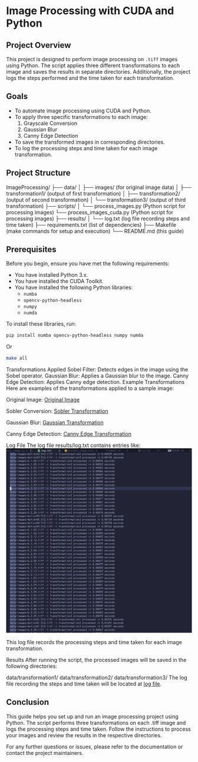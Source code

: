 
# Image Processing with CUDA and Python

## Project Overview
This project is designed to perform image processing on `.tiff` images using Python. The script applies three different transformations to each image and saves the results in separate directories. Additionally, the project logs the steps performed and the time taken for each transformation.

## Goals
- To automate image processing using CUDA and Python.
- To apply three specific transformations to each image:
  1. Grayscale Conversion
  2. Gaussian Blur
  3. Canny Edge Detection
- To save the transformed images in corresponding directories.
- To log the processing steps and time taken for each image transformation.

## Project Structure
ImageProcessing/
├── data/
│ ├── images/ (for original image data)
│ ├── transformation1/ (output of first transformation)
│ ├── transformation2/ (output of second transformation)
│ └── transformation3/ (output of third transformation)
├── scripts/
│ └── process_images.py (Python script for processing images)
  └── process_images_cuda.py (Python script for processing images)
├── results/
│ └── log.txt (log file recording steps and time taken)
├── requirements.txt (list of dependencies)
├── Makefile (make commands for setup and execution)
└── README.md (this guide)

## Prerequisites
Before you begin, ensure you have met the following requirements:
- You have installed Python 3.x.
- You have installed the CUDA Toolkit.
- You have installed the following Python libraries:
  - `numba`
  - `opencv-python-headless`
  - `numpy`
  - `numda`

To install these libraries, run:
```bash
pip install numba opencv-python-headless numpy numda
```

Or 
```bash
make all
```

Transformations Applied
Sobel Filter: Detects edges in the image using the Sobel operator.
Gaussian Blur: Applies a Gaussian blur to the image.
Canny Edge Detection: Applies Canny edge detection.
Example Transformations
Here are examples of the transformations applied to a sample image:

Original Image:
[Original Image](data/images/motion01.512.tiff)

Sobler Conversion:
[Sobler Transformation](data/transformation1/motion01.512.tiff)

Gaussian Blur:
[Gaussian Transformation](data/transformation2/motion01.512.tiff)

Canny Edge Detection:
[Canny Edge Transformation](data/transformation3/motion01.512.tiff)

Log File
The log file results/log.txt contains entries like:
![Screenshot](logfilescreenshot.png)

This log file records the processing steps and time taken for each image transformation.

Results
After running the script, the processed images will be saved in the following directories:

data/transformation1/
data/transformation2/
data/transformation3/
The log file recording the steps and time taken will be located at [log file](results/log.txt).

## Conclusion
This guide helps you set up and run an image processing project using Python. The script performs three transformations on each .tiff image and logs the processing steps and time taken. Follow the instructions to process your images and review the results in the respective directories.

For any further questions or issues, please refer to the documentation or contact the project maintainers.
